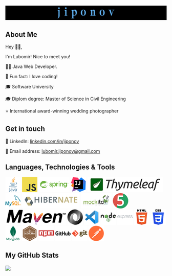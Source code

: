 <p align="center">
<a href="https://github.com/jiponov"><img src="https://github.com/jiponov/jiponov/blob/master/jiponov-cover.jpg" alt="jiponov lubomir"></a>
</p>

## About Me

<p align="left">Hey 👋🏻,

I'm Lubomir! Nice to meet you! 
</p>

<p align="left">👨‍💻 Java Web Developer.</p>
<p align="left">🌱 Fun fact: I love coding!</p>
<p align="left">🎓 Software University</p>
<p align="left">🎓 Diplom degree: Master of Science in Civil Engineering</p>
<p align="left">⭐ International award-winning wedding photographer</p>

## Get in touch

<p align="left">💼 LinkedIn: <a href="https://www.linkedin.com/in/jiponov" target="_blank" rel="noopener">linkedin.com/in/jiponov</a></p>
<p align="left">📧 Email address: <a href="mailto:lubomir.jiponov@gmail.com">lubomir.jiponov@gmail.com</a></p>

## Languages, Technologies & Tools

<p align="left">
    <a href="https://www.oracle.com/java" target="_blank" rel="noopener nofollow noreferrer"><img src="/icons/java-48x48.png" alt="Java" style="max-width: 100%;"></a>
    <a href="https://developer.mozilla.org/en-US/docs/Web/JavaScript" target="_blank" rel="noopener nofollow noreferrer"><img src="/icons/javascript-48x48.png" alt="JavaScript" style="max-width: 100%;"></a>    
   	<a href="https://spring.io/" target="_blank" rel="noopener nofollow noreferrer"><img src="/icons/spring-48x48.png" alt="Spring" style="max-width: 100%;"></a>
	<a href="https://www.jetbrains.com/idea" target="_blank" rel="noopener nofollow noreferrer"><img src="/icons/intellij-48x48.png" alt="IntelliJ IDEA" style="max-width: 100%;"></a>	
	<a href="https://www.thymeleaf.org/" target="_blank" rel="noopener nofollow noreferrer"><img src="/icons/thymeleaf-48x48.png" alt="Thymeleaf" style="max-width: 100%;"></a>
	<a href="https://www.mysql.com/" target="_blank" rel="noopener nofollow noreferrer"><img src="/icons/MySQL-48x48.png" alt="MySQL" style="max-width: 100%;"></a>
	<a href="https://hibernate.org/" target="_blank" rel="noopener nofollow noreferrer"><img src="/icons/hibernate-48x48.png" alt="Hibernate" style="max-width: 100%;"></a>
	<a href="https://site.mockito.org/" target="_blank" rel="noopener nofollow noreferrer"><img src="/icons/mockito-48x48.png" alt="Mockito" style="max-width: 100%;"></a>
	<a href="https://junit.org/" target="_blank" rel="noopener nofollow noreferrer"><img src="/icons/junit5-48x48.png" alt="JUnit" style="max-width: 100%;"></a>	
	<a href="https://maven.apache.org/" target="_blank" rel="noopener nofollow noreferrer"><img src="/icons/maven-48x48.png" alt="Maven" style="max-width: 100%;"></a>
	<a href="https://www.json.org/json-en.html" target="_blank" rel="noopener nofollow noreferrer"><img src="/icons/json-48x48.png" alt="JSON" style="max-width: 100%;"></a>
	<a href="https://code.visualstudio.com/" target="_blank" rel="noopener nofollow noreferrer"><img src="/icons/vscode-48x48.png" alt="Visual Studio Code" style="max-width: 100%;"></a>
    <a href="https://nodejs.org/en" target="_blank" rel="noopener nofollow noreferrer"><img src="/icons/nodejs-48x48.png" alt="Node.js" style="max-width: 100%;"></a>
    <a href="https://expressjs.com/" target="_blank" rel="noopener nofollow noreferrer"><img src="/icons/expressjs-48x48.png" alt="Express.js" style="max-width: 100%;"></a>
    <a href="https://html.spec.whatwg.org/" target="_blank" rel="noopener nofollow noreferrer"><img src="/icons/html5-48x48.png" alt="HTML" style="max-width: 100%;"></a>
    <a href="https://www.w3.org/TR/CSS/#css" target="_blank" rel="noopener nofollow noreferrer"><img src="/icons/css3-48x48.png" alt="CSS" style="max-width: 100%;"></a>
    <a href="https://www.mongodb.com/" target="_blank" rel="noopener nofollow noreferrer"><img src="/icons/mongodb-48x48.png" alt="MongoDB" style="max-width: 100%;"></a>
    <a href="https://mochajs.org/" target="_blank" rel="noopener nofollow noreferrer"><img src="/icons/mocha-48x48.png" alt="Mocha" style="max-width: 100%;"></a>
    <a href="https://www.npmjs.com/" target="_blank" rel="noopener nofollow noreferrer"><img src="/icons/npm-48x48.png" alt="npm" style="max-width: 100%;"></a>
    <a href="https://github.com/" target="_blank" rel="noopener nofollow noreferrer"><img src="/icons/github-48x48.png" alt="GitHub" style="max-width: 100%;"></a>
    <a href="https://git-scm.com/" target="_blank" rel="noopener nofollow noreferrer"><img src="/icons/git-48x48.png" alt="Git" style="max-width: 100%;"></a>    
    <a href="https://www.postman.com/" target="_blank" rel="noopener nofollow noreferrer"><img src="/icons/postman-48x48.png" alt="Postman" style="max-width: 100%;"></a>
  </p>
  

## My GitHub Stats

<a href="https://github.com/jiponov/jiponov">
  <img align="center" height="200" src="https://github-readme-stats.vercel.app/api/top-langs/?username=jiponov&langs_count=10&layout=compact&title_color=62b4f5&text_color=000000&bg_color=transparent&card_width=300&size_weight=1&count_weight=0&disable_animations=false&include_all_commits=true&border_radius=15&hide_progress=false" style="max-width: 100%;" />
</a>
